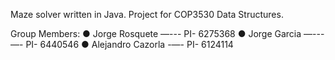 Maze solver written in Java. Project for COP3530 Data Structures.

Group Members:
●	Jorge Rosquete   —--- PI- 6275368
●	Jorge Garcia   —---—- PI- 6440546
●	Alejandro Cazorla -—- PI- 6124114

